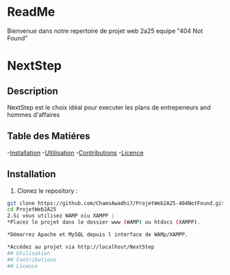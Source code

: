 # ReadMe
Bienvenue dans  notre repertoire de projet web 2a25 equipe "404 Not Found"
# NextStep

## Description
NextStep est le choix idéal pour executer les plans de entrepeneurs and hommes d'affaires

## Table des Matiéres
-[Installation](#installation)
-[Ultilisation](#utilisation)
-[Contributions](#contributions)
-[Licence](#licence)
## Installation
1. Clonez le repository :
 ```bash
 git clone https://github.com/ChamsAwadhi7/ProjetWeb2A25-404NotFound.git
 cd ProjetWeb2A25
2.Si vous utilisez WAMP oiu XAMPP :
*Placez le projet dans le dossier www (WAMP) ou htdocs (XAMPP).

*Démarrez Apache et MySQL depuis l interface de WAMp/XAMPP.

*Accédez au projet via http://localhost/NextStep
## Utilisation
## Contributions
## Licence



